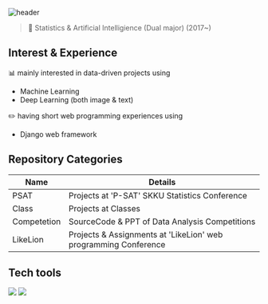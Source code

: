 ![header](https://capsule-render.vercel.app/api?type=Rect&color=timeGradient&height=50&section=header&text=SeoYoung's&nbsp;Data&nbsp;Analysis&nbsp;projects&fontSize=20)
> :love_letter: Statistics &
> Artificial Intelligience (Dual major) (2017~)

## Interest & Experience
:bar_chart: mainly interested in data-driven projects using
- Machine Learning 
- Deep Learning (both image & text)
 
:pencil2: having short web programming experiences using
- Django web framework

## Repository Categories
| Name | Details |
| ------ | ------ |
| PSAT | Projects at 'P-SAT' SKKU Statistics Conference |
| Class | Projects at Classes |
| Competetion | SourceCode & PPT of Data Analysis Competitions|
| LikeLion | Projects & Assignments at 'LikeLion' web programming Conference |

## Tech tools
<img src="https://img.shields.io/badge/R-276DC3?style=flat-square&logo=R&logoColor=white"/></a>
<img src="https://img.shields.io/badge/Python-3766AB?style=flat-square&logo=Python&logoColor=white"/></a>
